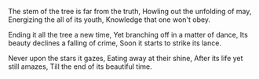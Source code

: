 The stem of the tree is far from the truth,
Howling out the unfolding of may,
Energizing the all of its youth,
Knowledge that one won't obey.

Ending it all the tree a new time,
Yet branching off in a matter of dance,
Its beauty declines a falling of crime,
Soon it starts to strike its lance.

Never upon the stars it gazes,
Eating away at their shine,
After its life yet still amazes,
Till the end of its beautiful time.
